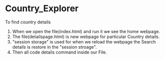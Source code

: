 # Country_Explorer
To find country details

1. When we open the file(index.html) and run it we see the home webpage.
2. The file(detailspage.html) is new webpage for particular Country details.
3. "session storage" is used for when we reload the webpage the Search details is restore in the "session stroage".
4. Then all code details command inside our File.
